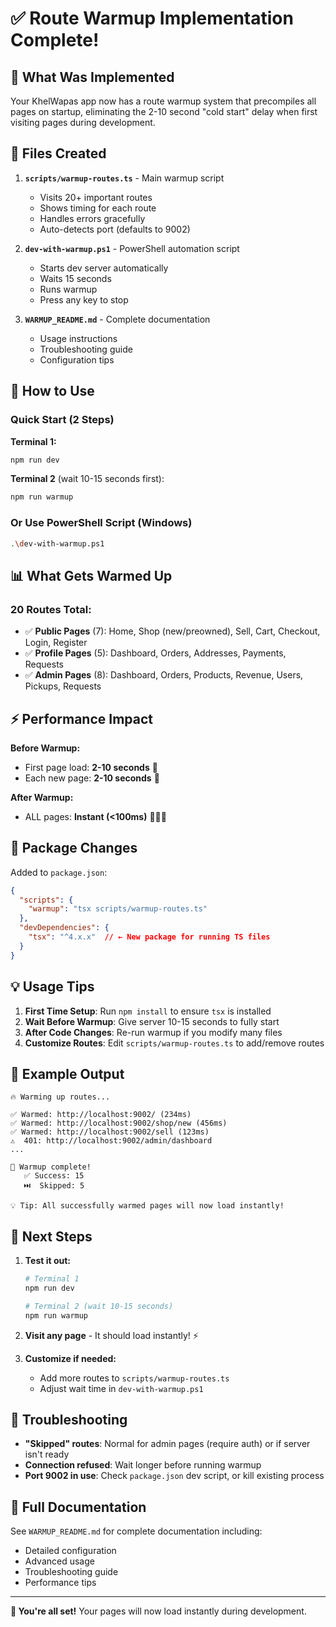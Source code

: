 # ✅ Route Warmup Implementation Complete!

## 🎯 What Was Implemented

Your KhelWapas app now has a route warmup system that precompiles all pages on startup, eliminating the 2-10 second "cold start" delay when first visiting pages during development.

## 📁 Files Created

1. **`scripts/warmup-routes.ts`** - Main warmup script
   - Visits 20+ important routes
   - Shows timing for each route
   - Handles errors gracefully
   - Auto-detects port (defaults to 9002)

2. **`dev-with-warmup.ps1`** - PowerShell automation script
   - Starts dev server automatically
   - Waits 15 seconds
   - Runs warmup
   - Press any key to stop

3. **`WARMUP_README.md`** - Complete documentation
   - Usage instructions
   - Troubleshooting guide
   - Configuration tips

## 🚀 How to Use

### Quick Start (2 Steps)

**Terminal 1:**
```bash
npm run dev
```

**Terminal 2** (wait 10-15 seconds first):
```bash
npm run warmup
```

### Or Use PowerShell Script (Windows)
```bash
.\dev-with-warmup.ps1
```

## 📊 What Gets Warmed Up

### 20 Routes Total:
- ✅ **Public Pages** (7): Home, Shop (new/preowned), Sell, Cart, Checkout, Login, Register
- ✅ **Profile Pages** (5): Dashboard, Orders, Addresses, Payments, Requests  
- ✅ **Admin Pages** (8): Dashboard, Orders, Products, Revenue, Users, Pickups, Requests

## ⚡ Performance Impact

**Before Warmup:**
- First page load: **2-10 seconds** 🐌
- Each new page: **2-10 seconds** 🐌

**After Warmup:**
- ALL pages: **Instant (<100ms)** 🚀🚀🚀

## 🔧 Package Changes

Added to `package.json`:
```json
{
  "scripts": {
    "warmup": "tsx scripts/warmup-routes.ts"
  },
  "devDependencies": {
    "tsx": "^4.x.x"  // ← New package for running TS files
  }
}
```

## 💡 Usage Tips

1. **First Time Setup**: Run `npm install` to ensure `tsx` is installed
2. **Wait Before Warmup**: Give server 10-15 seconds to fully start
3. **After Code Changes**: Re-run warmup if you modify many files
4. **Customize Routes**: Edit `scripts/warmup-routes.ts` to add/remove routes

## 📝 Example Output

```
🔥 Warming up routes...

✅ Warmed: http://localhost:9002/ (234ms)
✅ Warmed: http://localhost:9002/shop/new (456ms)
✅ Warmed: http://localhost:9002/sell (123ms)
⚠️  401: http://localhost:9002/admin/dashboard
...

🎉 Warmup complete!
   ✅ Success: 15
   ⏭️  Skipped: 5

💡 Tip: All successfully warmed pages will now load instantly!
```

## 🎯 Next Steps

1. **Test it out:**
   ```bash
   # Terminal 1
   npm run dev
   
   # Terminal 2 (wait 10-15 seconds)
   npm run warmup
   ```

2. **Visit any page** - It should load instantly! ⚡

3. **Customize if needed:**
   - Add more routes to `scripts/warmup-routes.ts`
   - Adjust wait time in `dev-with-warmup.ps1`

## 🐛 Troubleshooting

- **"Skipped" routes**: Normal for admin pages (require auth) or if server isn't ready
- **Connection refused**: Wait longer before running warmup
- **Port 9002 in use**: Check `package.json` dev script, or kill existing process

## 📖 Full Documentation

See `WARMUP_README.md` for complete documentation including:
- Detailed configuration
- Advanced usage
- Troubleshooting guide
- Performance tips

---

**🎉 You're all set!** Your pages will now load instantly during development.
